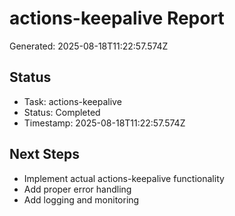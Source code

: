 # actions-keepalive Report

Generated: 2025-08-18T11:22:57.574Z

## Status
- Task: actions-keepalive
- Status: Completed
- Timestamp: 2025-08-18T11:22:57.574Z

## Next Steps
- Implement actual actions-keepalive functionality
- Add proper error handling
- Add logging and monitoring
